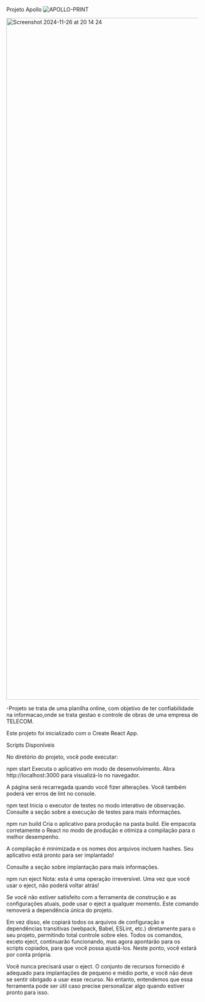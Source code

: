 Projeto Apollo
![APOLLO-PRINT](https://github.com/user-attachments/assets/44f79b52-3fbc-4d92-84aa-7351597f4772)

<img width="1783" alt="Screenshot 2024-11-26 at 20 14 24" src="https://github.com/user-attachments/assets/809cf737-f0c7-455f-9b75-a4c8643f5921">


-Projeto se trata de uma planilha online, com objetivo de ter confiabilidade na informacao,onde se trata gestao e controle de obras de uma empresa de TELECOM.

Este projeto foi inicializado com o Create React App.

Scripts Disponíveis

No diretório do projeto, você pode executar:

npm start
Executa o aplicativo em modo de desenvolvimento.
Abra http://localhost:3000 para visualizá-lo no navegador.

A página será recarregada quando você fizer alterações.
Você também poderá ver erros de lint no console.

npm test
Inicia o executor de testes no modo interativo de observação.
Consulte a seção sobre a execução de testes para mais informações.

npm run build
Cria o aplicativo para produção na pasta build.
Ele empacota corretamente o React no modo de produção e otimiza a compilação para o melhor desempenho.

A compilação é minimizada e os nomes dos arquivos incluem hashes.
Seu aplicativo está pronto para ser implantado!

Consulte a seção sobre implantação para mais informações.

npm run eject
Nota: esta é uma operação irreversível. Uma vez que você usar o eject, não poderá voltar atrás!

Se você não estiver satisfeito com a ferramenta de construção e as configurações atuais, pode usar o eject a qualquer momento. Este comando removerá a dependência única do projeto.

Em vez disso, ele copiará todos os arquivos de configuração e dependências transitivas (webpack, Babel, ESLint, etc.) diretamente para o seu projeto, permitindo total controle sobre eles. Todos os comandos, exceto eject, continuarão funcionando, mas agora apontarão para os scripts copiados, para que você possa ajustá-los. Neste ponto, você estará por conta própria.

Você nunca precisará usar o eject. O conjunto de recursos fornecido é adequado para implantações de pequeno e médio porte, e você não deve se sentir obrigado a usar esse recurso. No entanto, entendemos que essa ferramenta pode ser útil caso precise personalizar algo quando estiver pronto para isso.
